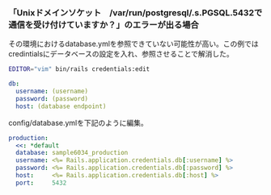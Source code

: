 ### 「Unixドメインソケット　/var/run/postgresql/.s.PGSQL.5432で通信を受け付けていますか？」のエラーが出る場合

その環境におけるdatabase.ymlを参照できていない可能性が高い。この例ではcredintialsにデータベースの設定を入れ、参照させることで解消した。

```bash
EDITOR="vim" bin/rails credentials:edit
```

```yaml
db:
  username: (username)
  password: (password)
  host: (database endpoint)
```
  
config/database.ymlを下記のように編集。

```yaml
production:
  <<: *default
  database: sample6034_production
  username: <%= Rails.application.credentials.db[:username] %>
  password: <%= Rails.application.credentials.db[:password] %>
  host:     <%= Rails.application.credentials.db[:host] %>
  port:     5432
```
